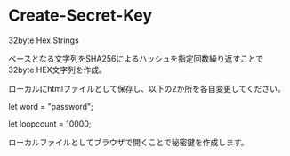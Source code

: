 # Create-Secret-Key
32byte Hex Strings

ベースとなる文字列をSHA256によるハッシュを指定回数繰り返すことで32byte HEX文字列を作成。

ローカルにhtmlファイルとして保存し、以下の2か所を各自変更してください。


let word = "password";

let loopcount = 10000;


ローカルファイルとしてブラウザで開くことで秘密鍵を作成します。


